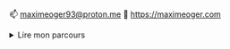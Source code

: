 
📫 maximeoger93@proton.me
🔮 https://maximeoger.com

<details>
  <summary>Lire mon parcours</summary>
  soon ... 
</details>

<!---
maximeoger/maximeoger is a ✨ special ✨ repository because its `README.md` (this file) appears on your GitHub profile.
You can click the Preview link to take a look at your changes.
--->
